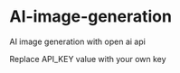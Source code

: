 # AI-image-generation
AI image generation with open ai api

Replace API_KEY value with your own key
